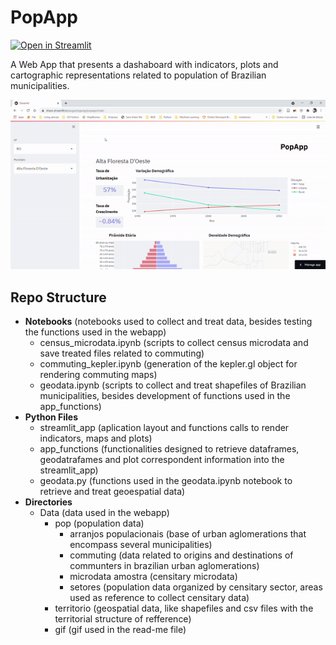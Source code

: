 # PopApp
[![Open in Streamlit](https://static.streamlit.io/badges/streamlit_badge_black_white.svg)](https://share.streamlit.io/augustogeog/popapp/main)

A Web App that presents a dashaboard with indicators, plots and cartographic representations related to population of Brazilian municipalities.

![alt text](https://github.com/augustogeog/popapp/raw/main/data/gif/gif.gif "App")


## Repo Structure

* **Notebooks** (notebooks used to collect and treat data, besides testing the functions used in the webapp)
    * census_microdata.ipynb (scripts to collect census microdata and save treated files related to commuting)
    * commuting_kepler.ipynb (generation of the kepler.gl object for rendering commuting maps)
    * geodata.ipynb (scripts to collect and treat shapefiles of Brazilian municipalities, besides development of functions used in the app_functions)
* **Python Files**
    * streamlit_app (aplication layout and functions calls to render indicators, maps and plots)
    * app_functions (functionalities designed to retrieve dataframes, geodatrafames and plot correspondent information into the streamlit_app)
    * geodata.py (functions used in the geodata.ipynb notebook to retrieve and treat geoespatial data)
* **Directories**
    * Data (data used in the webapp)
        * pop (population data)
            * arranjos populacionais (base of urban aglomerations that encompass several municipalities)
            * commuting (data related to origins and destinations of communters in brazilian urban aglomerations)
            * microdata amostra (censitary microdata)
            * setores (population data organized by censitary sector, areas used as reference to collect censitary data)
        * territorio (geospatial data, like shapefiles and csv files with the territorial structure of refference)
        * gif (gif used in the read-me file)


